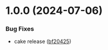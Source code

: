 # 1.0.0 (2024-07-06)


### Bug Fixes

* cake release ([bf20425](https://github.com/PixsysBE/DynamicDockerCompose/commit/bf204256b3bf74bf45d1f270829c64125d9e04f4))
